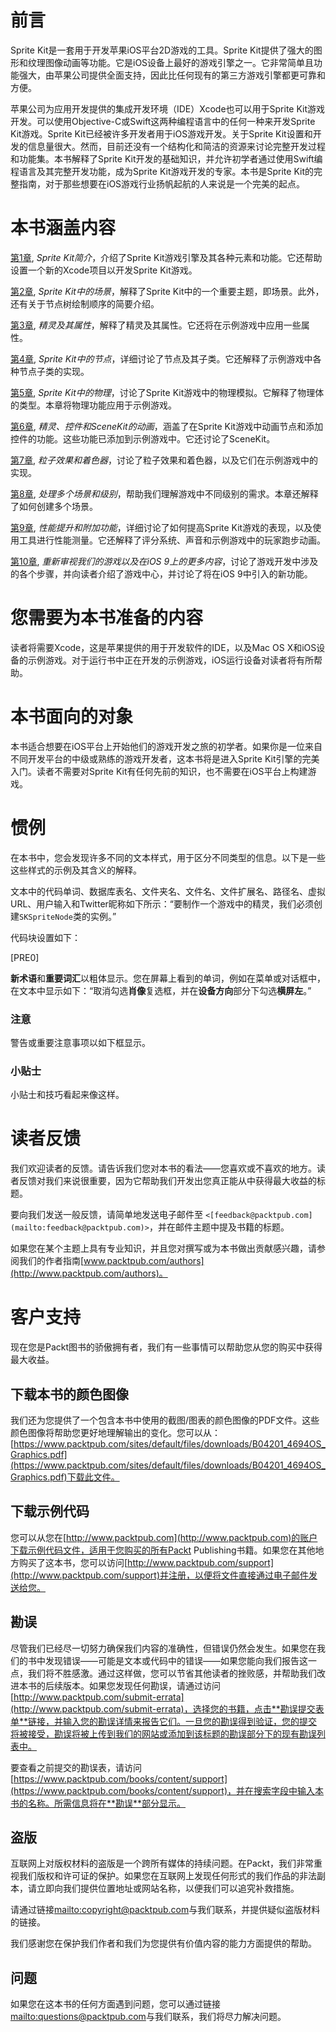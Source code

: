 # 前言

Sprite Kit是一套用于开发苹果iOS平台2D游戏的工具。Sprite Kit提供了强大的图形和纹理图像动画等功能。它是iOS设备上最好的游戏引擎之一。它非常简单且功能强大，由苹果公司提供全面支持，因此比任何现有的第三方游戏引擎都更可靠和方便。

苹果公司为应用开发提供的集成开发环境（IDE）Xcode也可以用于Sprite Kit游戏开发。可以使用Objective-C或Swift这两种编程语言中的任何一种来开发Sprite Kit游戏。Sprite Kit已经被许多开发者用于iOS游戏开发。关于Sprite Kit设置和开发的信息量很大。然而，目前还没有一个结构化和简洁的资源来讨论完整开发过程和功能集。本书解释了Sprite Kit开发的基础知识，并允许初学者通过使用Swift编程语言及其完整开发功能，成为Sprite Kit游戏开发的专家。本书是Sprite Kit的完整指南，对于那些想要在iOS游戏行业扬帆起航的人来说是一个完美的起点。

# 本书涵盖内容

[第1章](ch01.html "第1章。Sprite Kit简介"), *Sprite Kit简介*，介绍了Sprite Kit游戏引擎及其各种元素和功能。它还帮助设置一个新的Xcode项目以开发Sprite Kit游戏。

[第2章](ch02.html "第2章。Sprite Kit中的场景"), *Sprite Kit中的场景*，解释了Sprite Kit中的一个重要主题，即场景。此外，还有关于节点树绘制顺序的简要介绍。

[第3章](ch03.html "第3章。精灵"), *精灵及其属性*，解释了精灵及其属性。它还将在示例游戏中应用一些属性。

[第4章](ch04.html "第4章。Sprite Kit中的节点"), *Sprite Kit中的节点*，详细讨论了节点及其子类。它还解释了示例游戏中各种节点子类的实现。

[第5章](ch05.html "第5章。Sprite Kit中的物理"), *Sprite Kit中的物理*，讨论了Sprite Kit游戏中的物理模拟。它解释了物理体的类型。本章将物理功能应用于示例游戏。

[第6章](ch06.html "第6章。精灵、控件和SceneKit的动画"), *精灵、控件和SceneKit的动画*，涵盖了在Sprite Kit游戏中动画节点和添加控件的功能。这些功能已添加到示例游戏中。它还讨论了SceneKit。

[第7章](ch07.html "第7章。粒子效果和着色器"), *粒子效果和着色器*，讨论了粒子效果和着色器，以及它们在示例游戏中的实现。

[第8章](ch08.html "第8章。处理多个场景和级别"), *处理多个场景和级别*，帮助我们理解游戏中不同级别的需求。本章还解释了如何创建多个场景。

[第9章](ch09.html "第9章。性能提升和附加功能"), *性能提升和附加功能*，详细讨论了如何提高Sprite Kit游戏的表现，以及使用工具进行性能测量。它还解释了评分系统、声音和示例游戏中的玩家跑步动画。

[第10章](ch10.html "第10章。重新审视我们的游戏以及在iOS 9上的更多内容"), *重新审视我们的游戏以及在iOS 9上的更多内容*，讨论了游戏开发中涉及的各个步骤，并向读者介绍了游戏中心，并讨论了将在iOS 9中引入的新功能。

# 您需要为本书准备的内容

读者将需要Xcode，这是苹果提供的用于开发软件的IDE，以及Mac OS X和iOS设备的示例游戏。对于运行书中正在开发的示例游戏，iOS运行设备对读者将有所帮助。

# 本书面向的对象

本书适合想要在iOS平台上开始他们的游戏开发之旅的初学者。如果你是一位来自不同开发平台的中级或熟练的游戏开发者，这本书将是进入Sprite Kit引擎的完美入门。读者不需要对Sprite Kit有任何先前的知识，也不需要在iOS平台上构建游戏。

# 惯例

在本书中，您会发现许多不同的文本样式，用于区分不同类型的信息。以下是一些这些样式的示例及其含义的解释。

文本中的代码单词、数据库表名、文件夹名、文件名、文件扩展名、路径名、虚拟URL、用户输入和Twitter昵称如下所示：“要制作一个游戏中的精灵，我们必须创建`SKSpriteNode`类的实例。”

代码块设置如下：

[PRE0]

**新术语**和**重要词汇**以粗体显示。您在屏幕上看到的单词，例如在菜单或对话框中，在文本中显示如下：“取消勾选**肖像**复选框，并在**设备方向**部分下勾选**横屏左**。”

### 注意

警告或重要注意事项以如下框显示。

### 小贴士

小贴士和技巧看起来像这样。

# 读者反馈

我们欢迎读者的反馈。请告诉我们您对本书的看法——您喜欢或不喜欢的地方。读者反馈对我们来说很重要，因为它帮助我们开发出您真正能从中获得最大收益的标题。

要向我们发送一般反馈，请简单地发送电子邮件至 `<[feedback@packtpub.com](mailto:feedback@packtpub.com)>`，并在邮件主题中提及书籍的标题。

如果您在某个主题上具有专业知识，并且您对撰写或为本书做出贡献感兴趣，请参阅我们的作者指南[www.packtpub.com/authors](http://www.packtpub.com/authors)。

# 客户支持

现在您是Packt图书的骄傲拥有者，我们有一些事情可以帮助您从您的购买中获得最大收益。

## 下载本书的颜色图像

我们还为您提供了一个包含本书中使用的截图/图表的颜色图像的PDF文件。这些颜色图像将帮助您更好地理解输出的变化。您可以从：[https://www.packtpub.com/sites/default/files/downloads/B04201_4694OS_Graphics.pdf](https://www.packtpub.com/sites/default/files/downloads/B04201_4694OS_Graphics.pdf)下载此文件。

## 下载示例代码

您可以从您在[http://www.packtpub.com](http://www.packtpub.com)的账户下载示例代码文件，适用于您购买的所有Packt Publishing书籍。如果您在其他地方购买了这本书，您可以访问[http://www.packtpub.com/support](http://www.packtpub.com/support)并注册，以便将文件直接通过电子邮件发送给您。

## 勘误

尽管我们已经尽一切努力确保我们内容的准确性，但错误仍然会发生。如果您在我们的书中发现错误——可能是文本或代码中的错误——如果您能向我们报告这一点，我们将不胜感激。通过这样做，您可以节省其他读者的挫败感，并帮助我们改进本书的后续版本。如果您发现任何勘误，请通过访问[http://www.packtpub.com/submit-errata](http://www.packtpub.com/submit-errata)，选择您的书籍，点击**勘误提交表单**链接，并输入您的勘误详情来报告它们。一旦您的勘误得到验证，您的提交将被接受，勘误将被上传到我们的网站或添加到该标题的勘误部分下的现有勘误列表中。

要查看之前提交的勘误表，请访问[https://www.packtpub.com/books/content/support](https://www.packtpub.com/books/content/support)，并在搜索字段中输入本书的名称。所需信息将在**勘误**部分显示。

## 盗版

互联网上对版权材料的盗版是一个跨所有媒体的持续问题。在Packt，我们非常重视我们版权和许可证的保护。如果您在互联网上发现任何形式的我们作品的非法副本，请立即向我们提供位置地址或网站名称，以便我们可以追究补救措施。

请通过链接[<mailto:copyright@packtpub.com>](mailto:copyright@packtpub.com)与我们联系，并提供疑似盗版材料的链接。

我们感谢您在保护我们作者和我们为您提供有价值内容的能力方面提供的帮助。

## 问题

如果您在这本书的任何方面遇到问题，您可以通过链接[<mailto:questions@packtpub.com>](mailto:questions@packtpub.com)与我们联系，我们将尽力解决问题。
